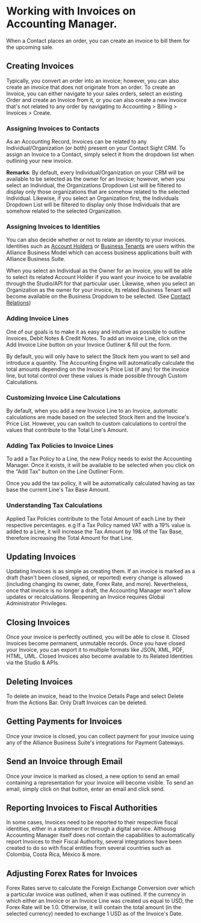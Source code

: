 # Working with Invoices on Accounting Manager.

When a Contact places an order, you can create an invoice to bill them for the upcoming sale. 

## Creating Invoices
Typically, you convert an order into an invoice; however, you can also create an invoice that does not originate from an order. To create an Invoice, you can either navigate to your sales orders, select an existing Order and create an Invoice from it, or you can also create a new invoice that's not related to any order by navigating to Accounting > Billing > Invoices > Create.

### Assigning Invoices to Contacts
As an Accounting Record, Invoices can be related to any Individual/Organization (or both) present on your Contact Sight CRM. To assign an Invoice to a Contact, simply select it from the dropdown list when outlining your new invoice.

**Remarks**: By default, every Individual/Organization on your CRM will be available to be selected as the owner for an Invoice; however, when you select an Individual, the Organizations Dropdown List will be filtered to display only those organizations that are somehow related to the selected Individual. Likewise, if you select an Organization first, the Individuals Dropdown List will be filtered to display only those Individuals that are somehow related to the selected Organization.

### Assigning Invoices to Identities
You can also decide whether or not to relate an identity to your invoices. Identities such as [Account Holders](/Components/Alliance-Passport-Service/Account-Holders.md) or [Business Tenants](/Components/Alliance-Passport-Service/Business-Tenants.md) are users within the Alliance Business Model which can access business applications built with Alliance Business Suite.

When you select an Individual as the Owner for an Invoice, you will be able to select its related Account Holder if you want your invoice to be available through the Studio/API for that particular user. Likewise, when you select an Organization as the owner for your invoice, its related Business Tenant will become available on the Business Dropdown to be selected. (See [Contact Relations](/Modules/Contact-Sight/Contact-Relations.md))


### Adding Invoice Lines
One of our goals is to make it as easy and intuitive as possible to outline Invoices, Debit Notes & Credit Notes.
To add an invoice Line, click on the Add Invoice Line button on your Invoice Outliner & fill out the form.

By default, you will only have to select the Stock Item you want to sell and introduce a quantity. The Accounting Engine will automatically calculate the total amounts depending on the Invoice's Price List (if any) for the invoice line, but total control over these values is made possible through Custom Calculations.

### Customizing Invoice Line Calculations
By default, when you add a new Invoice Line to an Invoice, automatic calculations are made based on the selected Stock Item and the Invoice's Price List. However, you can switch to custom calculations to control the values that contribute to the Total Line's Amount.

### Adding Tax Policies to Invoice Lines
To add a Tax Policy to a Line, the new Policy needs to exist the Accounting Manager. Once it exists, it will be available to be selected when you click on the "Add Tax" button on the Line Outliner Form.

Once you add the tax policy, it will be automatically calculated having as tax base the current Line's Tax Base Amount.

### Understanding Tax Calculations
Applied Tax Policies contribute to the Total Amount of each Line by their respective percentages. e.g If a Tax Policy named VAT with a 19% value is added to a Line, it will increase the Tax Amount by 19& of the Tax Base, therefore increasing the Total Amount for that Line. 

## Updating Invoices
Updating Invoices is as simple as creating them. If an invoice is marked as a draft (hasn't been closed, signed, or reported) every change is allowed (including changing its owner, date, Forex Rate, and more). Nevertheless, once that invoice is no longer a draft, the Accounting Manager won't allow updates or recalculations. Reopening an Invoice requires Global Administrator Privileges.

## Closing Invoices
Once your invoice is perfectly outlined, you will be able to close it. Closed Invoices become permanent, unmutable records. Once you have closed your Invoice, you can export it to multiple formats like JSON, XML, PDF, HTML, UML. Closed Invoices also become available to its Related Identities via the Studio & APIs. 

## Deleting Invoices
To delete an invoice, head to the Invoice Details Page and select Delete from the Actions Bar. Only Draft Invoices can be deleted.

## Getting Payments for Invoices

Once your invoice is closed, you can collect payment for your invoice using any of the Alliance Business Suite's integrations for Payment Gateways.


## Send an Invoice through Email
Once your invoice is marked as closed, a new option to send an email containing a representation for your invoice will become visible. To send an email, simply click on that button, enter an email and click send.
 
## Reporting Invoices to Fiscal Authorities
In some cases, Invoices need to be reported to their respective fiscal identities, either in a statement or through a digital service. Althousg Accounting Manager itself does not contain the capabilities to automatically report Invoices to their Fiscal Authority, several integrations have been created to do so with fiscal entities from several countries such as Colombia, Costa Rica, México & more.

## Adjusting Forex Rates for Invoices
Forex Rates serve to calculate the Foreign Exchange Conversion over which a particular invoice was outlined, when it was outlined. If the currency in which either an Invoice or an Invoice Line was created us equal to USD, the Forex Rate will be 1.0. Otherwise, it will contain the total amount (in the selected currency) needed to exchange 1 USD as of the Invoice's Date.